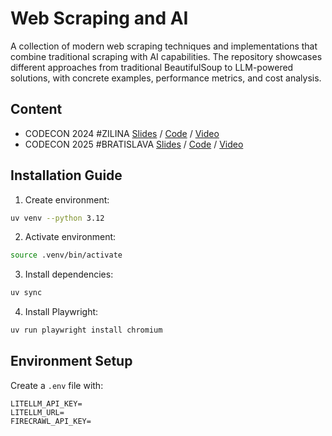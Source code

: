# Web Scraping and AI

A collection of modern web scraping techniques and implementations that combine traditional scraping with AI capabilities. The repository showcases different approaches from traditional BeautifulSoup to LLM-powered solutions, with concrete examples, performance metrics, and cost analysis.

## Content

- CODECON 2024 #ZILINA  [Slides](/slides/CODECON%202024%20AI%20Scraping.pdf) / [Code](/src/webscrape_examples.ipynb) / [Video](https://www.youtube.com/watch?v=fhTsBuzMmVI)
- CODECON 2025 #BRATISLAVA  [Slides](/slides/) / [Code](/src/) / [Video]()

## Installation Guide

1. Create environment:
```bash
uv venv --python 3.12
```

2. Activate environment:
```bash
source .venv/bin/activate
```

3. Install dependencies:
```bash
uv sync
```

4. Install Playwright:
```bash
uv run playwright install chromium
```

## Environment Setup

Create a `.env` file with:
```plaintext
LITELLM_API_KEY=
LITELLM_URL=
FIRECRAWL_API_KEY=
```

